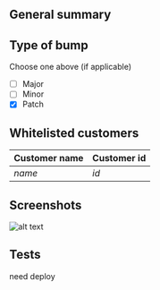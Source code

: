 <!--- Provide a general summary of the feature above -->

## General summary

<!--- Choose your type of bump of version you want to deploy -->

## Type of bump

Choose one above (if applicable)

-   [ ] Major
-   [ ] Minor
-   [x] Patch

<!--- If your extension is private add customer names and ids above -->

## Whitelisted customers

| Customer name | Customer id |
| ------------- | ----------- |
| _name_        | _id_        |

<!--- Add some screenshots of your extensions above -->

## Screenshots
![alt text](https://github.com/pointstar-dev/Lumapps_Test/blob/93b607ec136c4e2f6fbd17ddb00186679a395fe6/.github/pointstar_test.png)

<!--- Add needed information to let reviewer test your extension locally -->

## Tests
need deploy